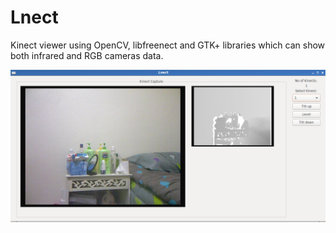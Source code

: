# Lnect
Kinect viewer using OpenCV, libfreenect and GTK+ libraries which can show both infrared and RGB cameras data.

![Main Window](1.png)
